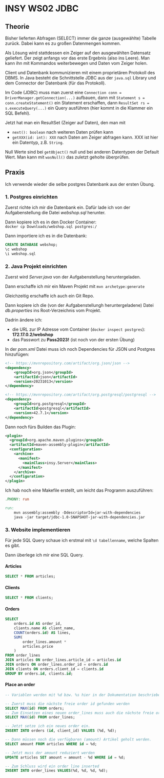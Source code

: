 # INSY WS02 JDBC

## Theorie

Bisher lieferten Abfragen (SELECT) immer die ganze (ausgewählte) Tabelle zurück.
Dabei kann es zu großen Datenmengen kommen.

Als Lösung wird stattdessen ein Zeiger auf den ausgewählten Datensatz geliefert.
Der zeigt anfangs vor das erste Ergebnis (also ins Leere).
Man kann ihn mit Kommandos weiterbewegen und Daten vom Zeiger holen.

Client und Datenbank kommunizieren mit einem proprietären Protokoll des DBMS.
In Java besteht die Schnittstelle JDBC aus der `java.sql` Library und
dem Connector der Datenbank (für das Protokoll).

Im Code (JDBC) muss man zuerst eine `Connection conn = DriverManager.getConnection(...)` aufbauen,
dann mit `Statement s = conn.createStatement()` ein Statement erschaffen,
dann `ResultSet rs = s.executeQuery(...)` ein Query ausführen (hier kommt in die Klammer ein SQL Befehl).

Jetzt hat man ein ResultSet (Zeiger auf Daten), den man mit  
- `next(): boolean` nach weiteren Daten prüfen kann
- `getXXX(id: int): XXX` nach Daten am Zeiger abfragen kann. XXX ist hier ein Datentyp, z.B. `String`.

Null Werte sind bei `getObject()` null und bei anderen Datentypen der Default Wert.
Man kann mit `wasNull()` das zuletzt geholte überprüfen.

## Praxis

Ich verwende wieder die selbe postgres Datenbank aus der ersten Übung.

### 1. Postgres einrichten

Zuerst richte ich mir die Datenbank ein. Dafür lade ich von der Aufgabenstellung die Datei *webshop.sql* herunter.

Dann kopiere ich es in den Docker Container:  
`docker cp Downloads/webshop.sql postgres:/`

Dann importiere ich es in die Datenbank:  
```sql
CREATE DATABASE webshop;
\c webshop
\i webshop.sql
```

### 2. Java Projekt einrichten

Zuerst wird *Server.java* von der Aufgabenstellung heruntergeladen.

Dann erschaffe ich mir ein Maven Projekt mit `mvn archetype:generate`

Gleichzeitig erschaffe ich auch ein Git Repo.

Dann kopiere ich die (von der Aufgabenstellungh heruntergeladene) Datei *db.properties* ins 
Root-Verzeichnis vom Projekt.

Dadrin ändere ich:  
- die URL zur IP Adresse vom Container (`docker inspect postgres`): **172.17.0.2/webshop**
- das Passwort zu **Pass2023!** (ist noch von der ersten Übung)

In der *pom.xml* Datei muss ich noch Dependencies für JSON und Postgres hinzufügen:  
```xml
<!-- https://mvnrepository.com/artifact/org.json/json -->
<dependency>
    <groupId>org.json</groupId>
    <artifactId>json</artifactId>
    <version>20231013</version>
</dependency>

<!-- https://mvnrepository.com/artifact/org.postgresql/postgresql -->
<dependency>
    <groupId>org.postgresql</groupId>
    <artifactId>postgresql</artifactId>
    <version>42.7.1</version>
</dependency>
```

Dann noch fürs Builden das Plugin:  
```xml
<plugin>
  <groupId>org.apache.maven.plugins</groupId>
  <artifactId>maven-assembly-plugin</artifactId>
  <configuration>
    <archive>
      <manifest>
        <mainClass>insy.Server</mainClass>
      </manifest>
    </archive>
  </configuration>
</plugin>
```

Ich hab noch eine Makefile erstellt, um leicht das Programm auszuführen:  
```Makefile
.PHONY: run

run: 
	mvn assembly:assembly -DdescriptorId=jar-with-dependencies
	java -jar target/jdbc-1.0-SNAPSHOT-jar-with-dependencies.jar 
```

### 3. Website implementieren

Für jede SQL Query schaue ich erstmal mit `\d tabellenname`, welche Spalten es gibt.

Dann überlege ich mir eine SQL Query.

#### Articles

```sql
SELECT * FROM articles;
```

#### Clients

```sql
SELECT * FROM clients;
```

#### Orders

```sql
SELECT
    orders.id AS order_id, 
    clients.name AS client_name,
    COUNT(orders.id) AS lines,
    SUM(
        order_lines.amount * 
        articles.price
    )
FROM order_lines
JOIN articles ON order_lines.article_id = articles.id
JOIN orders ON order_lines.order_id = orders.id
JOIN clients ON orders.client_id = clients.id
GROUP BY orders.id, clients.id;
```

#### Place an order

```sql
-- Variablen werden mit %d bzw. %s hier in der Dokumentation beschrieben.

-- Zuerst muss die nächste freie order id gefunden werden
SELECT MAX(id) FROM orders;
-- Zum Einsetzen eines neuen order_lines muss auch die nächste freie order lines id gefunden werden
SELECT MAX(id) FROM order_lines;

-- Jetzt setze ich ein neues order ein.
INSERT INTO orders (id, client_id) VALUES (%d, %d);

-- Dann müssen noch die verfügbaren (amount) Artikel geholt werden.
SELECT amount FROM articles WHERE id = %d;

-- Jetzt muss der amount reduziert werden
UPDATE articles SET amount = amount - %d WHERE id = %d;

-- Zum Schluss wird ein order line inserted
INSERT INTO order_lines VALUES(%d, %d, %d, %d);

```

